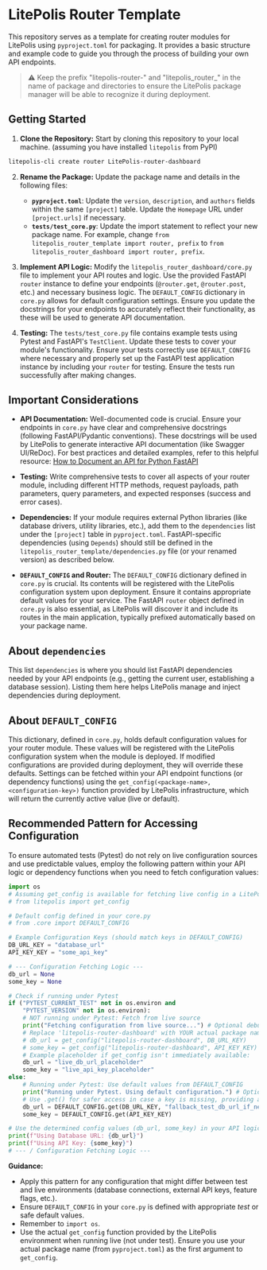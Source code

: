 # LitePolis Router Template

This repository serves as a template for creating router modules for LitePolis using `pyproject.toml` for packaging. It provides a basic structure and example code to guide you through the process of building your own API endpoints.

> :warning: Keep the prefix "litepolis-router-" and "litepolis_router_" in the name of package and directories to ensure the LitePolis package manager will be able to recognize it during deployment.

## Getting Started

1.  **Clone the Repository:** Start by cloning this repository to your local machine. (assuming you have installed `litepolis` from PyPI)
```bash
litepolis-cli create router LitePolis-router-dashboard
```

2.  **Rename the Package:** Update the package name and details in the following files:
    * **`pyproject.toml`**: Update the `version`, `description`, and `authors` fields within the same `[project]` table. Update the `Homepage` URL under `[project.urls]` if necessary.
    * **`tests/test_core.py`**: Update the import statement to reflect your new package name. For example, change `from litepolis_router_template import router, prefix` to `from litepolis_router_dashboard import router, prefix`.

3.  **Implement API Logic:** Modify the `litepolis_router_dashboard/core.py` file to implement your API routes and logic. Use the provided FastAPI `router` instance to define your endpoints (`@router.get`, `@router.post`, etc.) and necessary business logic. The `DEFAULT_CONFIG` dictionary in `core.py` allows for default configuration settings. Ensure you update the docstrings for your endpoints to accurately reflect their functionality, as these will be used to generate API documentation.

4.  **Testing:** The `tests/test_core.py` file contains example tests using Pytest and FastAPI's `TestClient`. Update these tests to cover your module's functionality. Ensure your tests correctly use `DEFAULT_CONFIG` where necessary and properly set up the FastAPI test application instance by including your `router` for testing. Ensure the tests run successfully after making changes.

## Important Considerations

* **API Documentation:** Well-documented code is crucial. Ensure your endpoints in `core.py` have clear and comprehensive docstrings (following FastAPI/Pydantic conventions). These docstrings will be used by LitePolis to generate interactive API documentation (like Swagger UI/ReDoc). For best practices and detailed examples, refer to this helpful resource: [How to Document an API for Python FastAPI](https://medium.com/codex/how-to-document-an-api-for-python-fastapi-best-practices-for-maintainable-and-readable-code-a183a3f7f036)

* **Testing:** Write comprehensive tests to cover all aspects of your router module, including different HTTP methods, request payloads, path parameters, query parameters, and expected responses (success and error cases).

* **Dependencies:** If your module requires external Python libraries (like database drivers, utility libraries, etc.), add them to the `dependencies` list under the `[project]` table in `pyproject.toml`. FastAPI-specific dependencies (using `Depends`) should still be defined in the `litepolis_router_template/dependencies.py` file (or your renamed version) as described below.

* **`DEFAULT_CONFIG` and Router:** The `DEFAULT_CONFIG` dictionary defined in `core.py` is crucial. Its contents will be registered with the LitePolis configuration system upon deployment. Ensure it contains appropriate default values for your service. The FastAPI `router` object defined in `core.py` is also essential, as LitePolis will discover it and include its routes in the main application, typically prefixed automatically based on your package name.

## About `dependencies`

This list `dependencies` is where you should list FastAPI dependencies needed by your API endpoints (e.g., getting the current user, establishing a database session). Listing them here helps LitePolis manage and inject dependencies during deployment.

## About `DEFAULT_CONFIG`

This dictionary, defined in `core.py`, holds default configuration values for your router module. These values will be registered with the LitePolis configuration system when the module is deployed. If modified configurations are provided during deployment, they will override these defaults. Settings can be fetched within your API endpoint functions (or dependency functions) using the `get_config(<package-name>, <configuration-key>)` function provided by LitePolis infrastructure, which will return the currently active value (live or default).

## Recommended Pattern for Accessing Configuration

To ensure automated tests (Pytest) do not rely on live configuration sources and use predictable values, employ the following pattern within your API logic or dependency functions when you need to fetch configuration values:

```python
import os
# Assuming get_config is available for fetching live config in a LitePolis env
# from litepolis import get_config

# Default config defined in your core.py
# from .core import DEFAULT_CONFIG

# Example Configuration Keys (should match keys in DEFAULT_CONFIG)
DB_URL_KEY = "database_url"
API_KEY_KEY = "some_api_key"

# --- Configuration Fetching Logic ---
db_url = None
some_key = None

# Check if running under Pytest
if ("PYTEST_CURRENT_TEST" not in os.environ and
    "PYTEST_VERSION" not in os.environ):
    # NOT running under Pytest: Fetch from live source
    print("Fetching configuration from live source...") # Optional debug msg
    # Replace 'litepolis-router-dashboard' with YOUR actual package name from pyproject.toml
    # db_url = get_config("litepolis-router-dashboard", DB_URL_KEY)
    # some_key = get_config("litepolis-router-dashboard", API_KEY_KEY)
    # Example placeholder if get_config isn't immediately available:
    db_url = "live_db_url_placeholder"
    some_key = "live_api_key_placeholder"
else:
    # Running under Pytest: Use default values from DEFAULT_CONFIG
    print("Running under Pytest. Using default configuration.") # Optional debug msg
    # Use .get() for safer access in case a key is missing, providing a fallback if needed
    db_url = DEFAULT_CONFIG.get(DB_URL_KEY, "fallback_test_db_url_if_needed")
    some_key = DEFAULT_CONFIG.get(API_KEY_KEY)

# Use the determined config values (db_url, some_key) in your API logic
print(f"Using Database URL: {db_url}")
print(f"Using API Key: {some_key}")
# --- / Configuration Fetching Logic ---

```

**Guidance:**

* Apply this pattern for any configuration that might differ between test and live environments (database connections, external API keys, feature flags, etc.).
* Ensure `DEFAULT_CONFIG` in your `core.py` is defined with appropriate *test* or safe default values.
* Remember to `import os`.
* Use the actual `get_config` function provided by the LitePolis environment when running live (not under test). Ensure you use your actual package name (from `pyproject.toml`) as the first argument to `get_config`.